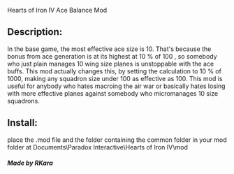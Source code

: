 Hearts of Iron IV Ace Balance Mod

## Description:

In the base game, the most effective ace size is 10. That's because the bonus from ace generation is at its highest at 10 % of 100 , so somebody who just plain manages 10 wing size planes is unstoppable with the ace buffs.
This mod actually changes this, by setting the calculation to 10 % of 1000, making any squadron size under 100 as effective as 100. This mod is useful for anybody who hates macroing the air war or basically hates losing with more effective
planes against somebody who micromanages 10 size squadrons.

## Install:

place the .mod file and the folder containing the common folder in your mod folder at 
Documents\Paradox Interactive\Hearts of Iron IV\mod

##### Made by RKara

